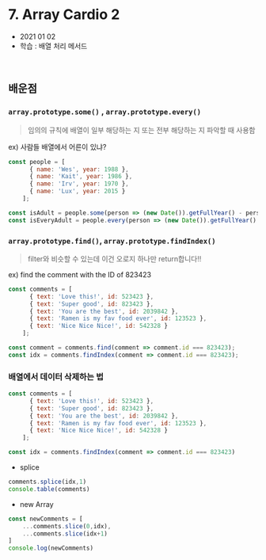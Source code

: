 # 7. Array Cardio 2

- 2021 01 02
- 학습 : 배열 처리 메서드

<br>

## 배운점

### `array.prototype.some()` , `array.prototype.every()`

> 임의의 규칙에 배열이 일부 해당하는 지 또는 전부 해당하는 지 파악할 때 사용함

ex) 사람들 배열에서 어른이 있냐?

```javascript
const people = [
      { name: 'Wes', year: 1988 },
      { name: 'Kait', year: 1986 },
      { name: 'Irv', year: 1970 },
      { name: 'Lux', year: 2015 }
	];

const isAdult = people.some(person => (new Date()).getFullYear() - person.year >= 19)
const isEveryAdult = people.every(person => (new Date()).getFullYear() - person.year >= 19)
```

### `array.prototype.find()`, `array.prototype.findIndex()`

> filter와 비슷할 수 있는데 이건 오로지 하나만 return합니다!!

ex) find the comment with the ID of 823423

```javascript
const comments = [
      { text: 'Love this!', id: 523423 },
      { text: 'Super good', id: 823423 },
      { text: 'You are the best', id: 2039842 },
      { text: 'Ramen is my fav food ever', id: 123523 },
      { text: 'Nice Nice Nice!', id: 542328 }
    ];

const comment = comments.find(comment => comment.id === 823423);
const idx = comments.findIndex(comment => comment.id === 823423);
```

### 배열에서 데이터 삭제하는 법

```javascript
const comments = [
      { text: 'Love this!', id: 523423 },
      { text: 'Super good', id: 823423 },
      { text: 'You are the best', id: 2039842 },
      { text: 'Ramen is my fav food ever', id: 123523 },
      { text: 'Nice Nice Nice!', id: 542328 }
    ];

const idx = comments.findIndex(comment => comment.id === 823423)
```

- splice

```javascript
comments.splice(idx,1)
console.table(comments)
```

- new Array

```javascript
const newComments = [
    ...comments.slice(0,idx),
    ...comments.slice(idx+1)
]
console.log(newComments)
```

